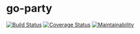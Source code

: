 # go-party

[![Build Status](https://travis-ci.org/fatukunda/go-party.svg?branch=develop)](https://travis-ci.org/fatukunda/go-party)
[![Coverage Status](https://coveralls.io/repos/github/fatukunda/go-party/badge.svg?branch=ch-project-setup-168022724)](https://coveralls.io/github/fatukunda/go-party?branch=ch-project-setup-168022724)
[![Maintainability](https://api.codeclimate.com/v1/badges/3e24ff3c1a7feb725b2f/maintainability)](https://codeclimate.com/github/fatukunda/go-party/maintainability)
